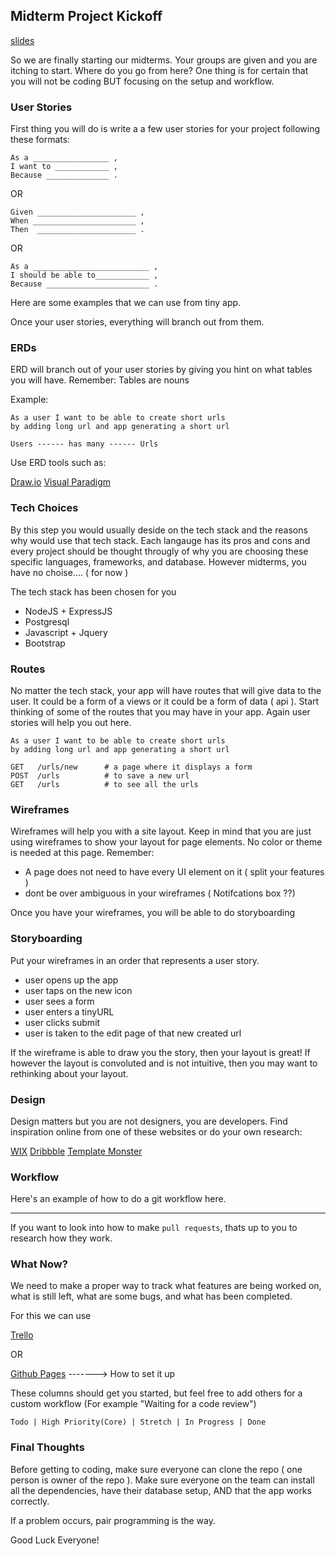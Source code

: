 ## Midterm Project Kickoff

[slides](https://docs.google.com/presentation/d/1ysah_FAJBYSORvZlTSNRfZgxcV5ntqOa0PzHXQI8CWU/edit)

So we are finally starting our midterms. Your groups are given and you are itching to start.
Where do you go from here? One thing is for certain that you will not be coding BUT focusing 
on the setup and workflow.

### User Stories

First thing you will do is write a a few user stories for your project following these formats:

```
As a _________________ ,
I want to ____________ ,
Because ______________ . 
```

OR

```
Given ______________________ ,
When _______________________ ,
Then  ______________________ .
```

OR

```
As a __________________________ ,
I should be able to____________ ,
Because _______________________ .
```

Here are some examples that we can use from tiny app.

Once your user stories, everything will branch out from them.


### ERDs

ERD will branch out of your user stories by giving you hint 
on what tables you will have. Remember: Tables are nouns

Example:

```
As a user I want to be able to create short urls
by adding long url and app generating a short url
```

```
Users ------ has many ------ Urls
```

Use ERD tools such as:

[Draw.io](https://app.diagrams.net/)
[Visual Paradigm](https://online.visual-paradigm.com/diagrams/solutions/free-erd-tool/)


### Tech Choices

By this step you would usually deside on the tech stack and the reasons why
would use that tech stack. Each langauge has its pros and cons and every project
should be thought througly of why you are choosing these specific languages, frameworks,
and database. However midterms, you have no choise.... ( for now )

The tech stack has been chosen for you

- NodeJS + ExpressJS
- Postgresql
- Javascript + Jquery
- Bootstrap 

### Routes 

No matter the tech stack, your app will have routes that will give data to the user. 
It could be a form of a views or it could be a form of data ( api ). Start thinking 
of some of the routes that you may have in your app. Again user stories will help you 
out here.

```
As a user I want to be able to create short urls
by adding long url and app generating a short url
```

```
GET   /urls/new      # a page where it displays a form
POST  /urls          # to save a new url
GET   /urls          # to see all the urls    
```

### Wireframes

Wireframes will help you with a site layout. Keep in mind that you are just using wireframes
to show your layout for page elements. No color or theme is needed at this page. Remember: 

- A page does not need to have every UI element on it ( split your features )
- dont be over ambiguous in your wireframes ( Notifcations box ??)

Once you have your wireframes, you will be able to do storyboarding

### Storyboarding

Put your wireframes in an order that represents a user story.

- user opens up the app
- user taps on the new icon
- user sees a form 
- user enters a tinyURL
- user clicks submit
- user is taken to the edit page of that new created url

If the wireframe is able to draw you the story, then your layout is great!
If however the layout is convoluted and is not intuitive, then you may want to 
rethinking about your layout.

### Design 

Design matters but you are not designers, you are developers.
Find inspiration online from one of these websites or do your own research:


[WIX](https://www.wix.com/website/templates)
[Dribbble](https://dribbble.com/)
[Template Monster](https://www.templatemonster.com/)

### Workflow 

Here's an example of how to do a git workflow here.

___________________________________

If you want to look into how to make `pull requests`, thats up to you to 
research how they work.


### What Now?

We need to make a proper way to track what features are being worked on, what is still left, 
what are some bugs, and what has been completed.

For this we can use 

[Trello](https://trello.com/en)

OR

[Github Pages](https://github.com/vasiliy-klimkin/midterm-demo/projects/1)  -------> How to set it up

These columns should get you started, but feel free to add others 
for a custom workflow (For example "Waiting for a code review")

```
Todo | High Priority(Core) | Stretch | In Progress | Done 
```


### Final Thoughts

Before getting to coding, make sure everyone can clone the repo ( one person is owner of the repo ).
Make sure everyone on the team can install all the dependencies, have their database setup, AND
that the app works correctly. 

If a problem occurs, pair programming is the way. 


Good Luck Everyone!

